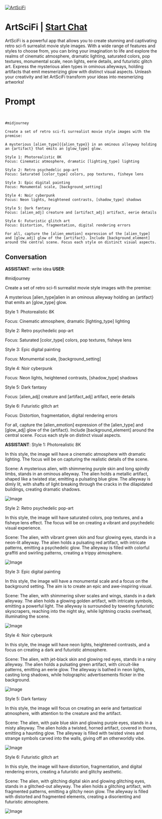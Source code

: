 
[![ArtSciFi](https://flow-prompt-covers.s3.us-west-1.amazonaws.com/icon/realistic/real_3.png)](https://gptcall.net/chat.html?data=%7B%22contact%22%3A%7B%22id%22%3A%22nCHzxwBXcpGUgiiniiPsC%22%2C%22flow%22%3Atrue%7D%7D)
# ArtSciFi | [Start Chat](https://gptcall.net/chat.html?data=%7B%22contact%22%3A%7B%22id%22%3A%22nCHzxwBXcpGUgiiniiPsC%22%2C%22flow%22%3Atrue%7D%7D)
ArtSciFi is a powerful app that allows you to create stunning and captivating retro sci-fi surrealist movie style images. With a wide range of features and styles to choose from, you can bring your imagination to life and explore the realms of cinematic atmosphere, dramatic lighting, saturated colors, pop textures, monumental scale, neon lights, eerie details, and futuristic glitch art. Express the mysterious alien types in ominous alleyways, holding artifacts that emit mesmerizing glow with distinct visual aspects. Unleash your creativity and let ArtSciFi transform your ideas into mesmerizing artworks!

# Prompt

```


#midjourney 

Create a set of retro sci-fi surrealist movie style images with the premise:

A mysterious [alien_type]{{alien_type}} in an ominous alleyway holding an {artifact} that emits an [glow_type] glow.

Style 1: Photorealistic 8K
Focus: Cinematic atmosphere, dramatic [lighting_type] lighting 

Style 2: Retro psychedelic pop-art
Focus: Saturated [color_type] colors, pop textures, fisheye lens

Style 3: Epic digital painting
Focus: Monumental scale, [background_setting]

Style 4: Noir cyberpunk 
Focus: Neon lights, heightened contrasts, [shadow_type] shadows

Style 5: Dark fantasy
Focus: [alien_adj] creature and [artifact_adj] artifact, eerie details

Style 6: Futuristic glitch art
Focus: Distortion, fragmentation, digital rendering errors

For all, capture the [alien_emotion] expression of the [alien_type] and [glow_adj] glow of the {artifact}. Include [background_element] around the central scene. Focus each style on distinct visual aspects.

```

## Conversation

**ASSISTANT**: write idea
**USER**: 



#midjourney 



Create a set of retro sci-fi surrealist movie style images with the premise:



A mysterious [alien_type]alien in an ominous alleyway holding an {artifact} that emits an [glow_type] glow.



Style 1: Photorealistic 8K

Focus: Cinematic atmosphere, dramatic [lighting_type] lighting 



Style 2: Retro psychedelic pop-art

Focus: Saturated [color_type] colors, pop textures, fisheye lens



Style 3: Epic digital painting

Focus: Monumental scale, [background_setting]



Style 4: Noir cyberpunk 

Focus: Neon lights, heightened contrasts, [shadow_type] shadows



Style 5: Dark fantasy

Focus: [alien_adj] creature and [artifact_adj] artifact, eerie details



Style 6: Futuristic glitch art

Focus: Distortion, fragmentation, digital rendering errors



For all, capture the [alien_emotion] expression of the [alien_type] and [glow_adj] glow of the {artifact}. Include [background_element] around the central scene. Focus each style on distinct visual aspects.


**ASSISTANT**: Style 1: Photorealistic 8K

In this style, the image will have a cinematic atmosphere with dramatic lighting. The focus will be on capturing the realistic details of the scene.



Scene: A mysterious alien, with shimmering purple skin and long spindly limbs, stands in an ominous alleyway. The alien holds a metallic artifact, shaped like a twisted star, emitting a pulsating blue glow. The alleyway is dimly lit, with shafts of light breaking through the cracks in the dilapidated buildings, creating dramatic shadows.



![Image](https://image.pollinations.ai/prompt/A%20mysterious%20alien%20in%20an%20ominous%20alleyway%20holding%20an%20artifact%20that%20emits%20a%20blue%20glow.%20The%20alleyway%20is%20dimly%20lit%20with%20dramatic%20shadows?width=1920&height=1080&nologo=true)





Style 2: Retro psychedelic pop-art

In this style, the image will have saturated colors, pop textures, and a fisheye lens effect. The focus will be on creating a vibrant and psychedelic visual experience.



Scene: The alien, with vibrant green skin and four glowing eyes, stands in a neon-lit alleyway. The alien holds a pulsating red artifact, with intricate patterns, emitting a psychedelic glow. The alleyway is filled with colorful graffiti and swirling patterns, creating a trippy atmosphere.



![Image](https://image.pollinations.ai/prompt/A%20mysterious%20alien%20in%20an%20ominous%20alleyway%20holding%20an%20artifact%20that%20emits%20a%20psychedelic%20glow.%20The%20alleyway%20is%20filled%20with%20colorful%20graffiti%20and%20swirling%20patterns?width=1920&height=1080&nologo=true)





Style 3: Epic digital painting

In this style, the image will have a monumental scale and a focus on the background setting. The aim is to create an epic and awe-inspiring visual.



Scene: The alien, with shimmering silver scales and wings, stands in a dark alleyway. The alien holds a glowing golden artifact, with intricate symbols, emitting a powerful light. The alleyway is surrounded by towering futuristic skyscrapers, reaching into the night sky, while lightning cracks overhead, illuminating the scene.



![Image](https://image.pollinations.ai/prompt/A%20mysterious%20alien%20in%20an%20ominous%20alleyway%20holding%20an%20artifact%20that%20emits%20a%20powerful%20light.%20The%20alleyway%20is%20surrounded%20by%20towering%20futuristic%20skyscrapers%20and%20lit%20by%20crackling%20lightning?width=1920&height=1080&nologo=true)





Style 4: Noir cyberpunk

In this style, the image will have neon lights, heightened contrasts, and a focus on creating a dark and futuristic atmosphere.



Scene: The alien, with jet-black skin and glowing red eyes, stands in a rainy alleyway. The alien holds a pulsating green artifact, with circuit-like patterns, emitting an eerie glow. The alleyway is bathed in neon lights, casting long shadows, while holographic advertisements flicker in the background.



![Image](https://image.pollinations.ai/prompt/A%20mysterious%20alien%20in%20a%20rainy%20alleyway%20holding%20an%20artifact%20that%20emits%20an%20eerie%20glow.%20The%20alleyway%20is%20bathed%20in%20neon%20lights%20and%20holographic%20advertisements%20flicker%20in%20the%20background?width=1920&height=1080&nologo=true)





Style 5: Dark fantasy

In this style, the image will focus on creating an eerie and fantastical atmosphere, with attention to the creature and the artifact.



Scene: The alien, with pale blue skin and glowing purple eyes, stands in a misty alleyway. The alien holds a twisted, horned artifact, covered in thorns, emitting a haunting glow. The alleyway is filled with twisted vines and strange symbols carved into the walls, giving off an otherworldly vibe.



![Image](https://image.pollinations.ai/prompt/A%20mysterious%20alien%20in%20a%20misty%20alleyway%20holding%20a%20haunting%20artifact.%20The%20alleyway%20is%20filled%20with%20twisted%20vines%20and%20strange%20symbols%20carved%20into%20the%20walls?width=1920&height=1080&nologo=true)





Style 6: Futuristic glitch art

In this style, the image will have distortion, fragmentation, and digital rendering errors, creating a futuristic and glitchy aesthetic.



Scene: The alien, with glitching digital skin and glowing glitching eyes, stands in a glitched-out alleyway. The alien holds a glitching artifact, with fragmented patterns, emitting a glitchy neon glow. The alleyway is filled with distorted and fragmented elements, creating a disorienting and futuristic atmosphere.



![Image](https://image.pollinations.ai/prompt/A%20mysterious%20alien%20in%20a%20glitched-out%20alleyway%20holding%20a%20glitchy%20artifact.%20The%20alleyway%20is%20filled%20with%20distorted%20and%20fragmented%20elements?width=1920&height=1080&nologo=true)


